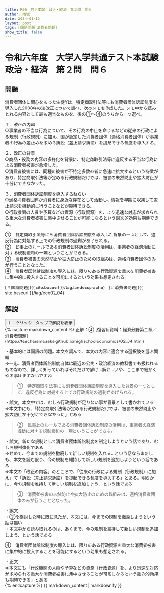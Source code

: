 ```yaml
---
title: R06　共テ本試　政治・経済　第２問　問６
author: 雨坂
date: 2024-01-13
layout: post
tags: [国語問題,消費者問題]
show_title: false
---
```

  
# 令和六年度　大学入学共通テスト本試験　政治・経済　第２問　問６  
  
## 問題  
消費者団体に関心をもった生徒Yは、特定商取引法等にも消費者団体訴訟制度を導入した2008年の法改正について調べ、次のメモを作成した。メモ中から読みとれる内容として最も適当なものを、後の①〜④のうちから一つ選べ。  
  
１．改正の内容  
○事業者の不当な行為について、その行為の中止を命じるなどの従来の行政による規制（行政規制）に加え、国が認定した消費者団体（適格消費者団体）が事業者の行為の差止めを求める訴訟（差止請求訴訟）を提起できる制度を導入する。  
  
２．改正の背景  
○商品・役務の内容の多様化を背景に、特定商取引法等に違反する不当な行為による消費者被害が急増した。  
○消費者被害には、同種の被害が不特定多数の者に急速に拡大するという特徴があり、特定商取引法等が定める行政規制だけでは、被害の未然防止や拡大防止が十分にできなかった。  
  
３．消費者団体訴訟制度を導入するねらい  
○適格消費者団体が消費者に身近な存在として活動し、情報を早期に収集して差止請求を機動的に行うことなどが期待できる。  
○行政機関の人員や予算などの資源（行政資源）を、より迅速な対応が求められる重大な消費者被害に集中させることが可能になるという副次的効果も期待できる。  
  
①　特定商取引法等にも消費者団体訴訟制度を導入した背景の一つとして、違反行為に対処する上での行政規制の過剰があげられる。  
②　民事上のルールである消費者団体訴訟制度の活用は、事業者の経済活動に対する規制緩和の一環ということができる。  
③　消費者被害の未然防止や拡大防止のための取組みは、適格消費者団体のみが行うこととなった。  
④　消費者団体訴訟制度の導入には、限りのある行政資源を重大な消費者被害に集中的に投入することを可能にするという効果も想定される。  
  
  
[＃国語問題]({{ site.baseurl }}/tag/landessprache)　[＃消費者問題]({{ site.baseurl }}/tag/eco02_04)    
  
## 解説  
<div class="collapsible">
  <button class="collapsible-button">＋　クリック・タップで解説を表示</button>
  <div class="collapsible-content">
    {% capture markdown_content %}
正解：④  
[復習用資料：経済分野第二章／消費者問題](https://teacheramesaka.github.io/highschooleconomics/02_04.html)  
  
・基本的には国語の問題。本文を読んで、本文の内容に適合する選択肢を選ぶ問題  
⇒一応、消費者団体訴訟制度自体は最近の公共・政治経済の教科書でも扱われるものなので、詳しく知っていればそれだけで解け…解け…いや、ここまで細かくやる事はまずないですね……  
  
>①　特定商取引法等にも消費者団体訴訟制度を導入した背景の一つとして、違反行為に対処する上での行政規制の過剰があげられる。  
  
・誤文。本文中では、むしろ行政規制が足りない事が背景として書かれている  
⇒本文中にも、「特定商取引法等が定める行政規制だけでは、被害の未然防止や拡大防止が十分にできなかった」とある  
  
>②　民事上のルールである消費者団体訴訟制度の活用は、事業者の経済活動に対する規制緩和の一環ということができる。  
  
・誤文。新たな規制として消費者団体訴訟制度を制定しようという話であり、むしろ規制強化である  
⇒せめて、今までの規制を撤廃して新しい規制を入れる…という話ならまだしも、本文を読む限り、今の規制を維持して新しい規制を追加しようという話である  
⇒本文の「改正の内容」のところで、「従来の行政による規制（行政規制）に加え」て「訴訟（差止請求訴訟）を提起できる制度を導入する」とある。明らかに、今の規制を維持して新しい規制を追加しよう、という話である  
  
>③　消費者被害の未然防止や拡大防止のための取組みは、適格消費者団体のみが行うこととなった。  
  
・誤文  
・②を検討した時に既に見たが、本文には、今までの規制を撤廃しようという話は無い  
・本文中から読み取れるのは、あくまで、今の規制を維持して新しい規制を追加しよう、という話である  
  
④　消費者団体訴訟制度の導入には、限りのある行政資源を重大な消費者被害に集中的に投入することを可能にするという効果も想定される。  
  
・正文  
⇒本文にも「行政機関の人員や予算などの資源（行政資源）を、より迅速な対応が求められる重大な消費者被害に集中させることが可能になるという副次的効果も期待できる」とある  
    {% endcapture %}
    {{ markdown_content | markdownify }}
  </div>
</div>
